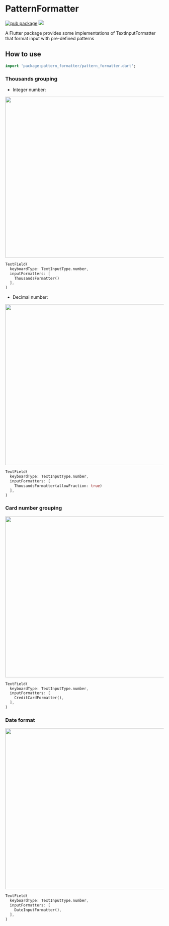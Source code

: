 # PatternFormatter

[![pub package](https://img.shields.io/pub/v/pattern_formatter.svg)](https://pub.dartlang.org/packages/pattern_formatter) ![](https://github.com/hnvn/flutter_pattern_formatter/workflows/unit%20test/badge.svg)

A Flutter package provides some implementations of TextInputFormatter that format input with pre-defined patterns

## How to use

```dart
import 'package:pattern_formatter/pattern_formatter.dart';
```

### Thousands grouping

* Integer number:

<p>
    <img width="512" src="https://github.com/hnvn/flutter_pattern_formatter/blob/master/screenshots/integer_formatter.gif?raw=true"/>
</p>

```dart
TextField(
  keyboardType: TextInputType.number,
  inputFormatters: [
    ThousandsFormatter()
  ],
)
```

* Decimal number:

<p>
    <img width="512" src="https://github.com/hnvn/flutter_pattern_formatter/blob/master/screenshots/decimal_formatter.gif?raw=true"/>
</p>

```dart
TextField(
  keyboardType: TextInputType.number,
  inputFormatters: [
    ThousandsFormatter(allowFraction: true)
  ],
)
```

### Card number grouping

<p>
    <img width="512" src="https://github.com/hnvn/flutter_pattern_formatter/blob/master/screenshots/card_number_formatter.gif?raw=true"/>
</p>

```dart
TextField(
  keyboardType: TextInputType.number,
  inputFormatters: [
    CreditCardFormatter(),
  ],
)
```

### Date format

<p>
    <img width="512" src="https://github.com/hnvn/flutter_pattern_formatter/blob/master/screenshots/date_formatter.gif?raw=true"/>
</p>

```dart
TextField(
  keyboardType: TextInputType.number,
  inputFormatters: [
    DateInputFormatter(),
  ],
)
```

